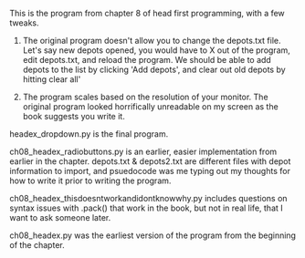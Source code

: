 This is the program from chapter 8 of head first programming, with a few tweaks. 

1. The original program doesn't allow you to change the depots.txt file. Let's say new depots opened, you would have to X out of the program, edit depots.txt, and reload the program. We should be able to add depots to the list by clicking 'Add depots', and clear out old depots by hitting clear all'

2. The program scales based on the resolution of your monitor. The original program looked horrifically unreadable on my screen as the book suggests you write it. 

headex_dropdown.py is the final program. 

ch08_headex_radiobuttons.py is an earlier, easier implementation from earlier in the chapter. depots.txt & depots2.txt are different files with depot information to import, and psuedocode was me typing out my thoughts for how to write it prior to writing the program. 

ch08_headex_thisdoesntworkandidontknowwhy.py includes questions on syntax issues with .pack() that work in the book, but not in real life, that I want to ask someone later. 

ch08_headex.py was the earliest version of the program from the beginning of the chapter.
